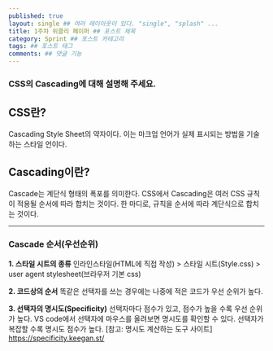 ```yaml
---
published: true
layout: single ## 여러 레이아웃이 있다. "single", "splash" ...
title: 1주차 위클리 페이퍼 ## 포스트 제목
category: Sprint ## 포스트 카테고리
tags: ## 포스트 태그
comments: ## 댓글 기능
---
```


### CSS의 Cascading에 대해 설명해 주세요.

## CSS란?

Cascading Style Sheet의 약자이다. 이는 마크업 언어가 실제 표시되는 방법을 기술하는 스타일 언이다.

## Cascading이란?

Cascade는 계단식 형태의 폭포를 의미한다.
CSS에서 Cascading은 여러 CSS 규칙이 적용될 순서에 따라 합치는 것이다.
한 마디로, 규칙을 순서에 따라 계단식으로 합치는 것이다.

---

### Cascade 순서(우선순위)

**1. 스타일 시트의 종류**
인라인스타일(HTML에 직접 작성) > 스타일 시트(Style.css) > user agent stylesheet(브라우저 기본 css)

**2. 코드상의 순서**
똑같은 선택자를 쓰는 경우에는 나중에 적은 코드가 우선 순위가 높다.

**3. 선택자의 명시도(Specificity)**
선택자마다 점수가 있고, 점수가 높을 수록 우선 순위가 높다.
VS code에서 선택자에 마우스를 올려보면 명시도를 확인할 수 있다.
선택자가 복잡할 수록 명시도 점수가 높다.
[참고: 명시도 계산하는 도구 사이트]
https://specificity.keegan.st/
